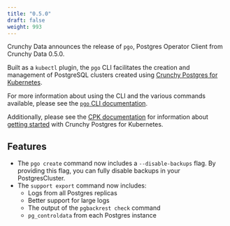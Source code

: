 ```yaml
---
title: "0.5.0"
draft: false
weight: 993
---
```


[Crunchy Postgres for Kubernetes]: https://www.crunchydata.com/products/crunchy-postgresql-for-kubernetes
[`pgo` CLI documentation]: https://access.crunchydata.com/documentation/postgres-operator-client/latest

Crunchy Data announces the release of `pgo`, Postgres Operator Client from Crunchy Data 0.5.0.

Built as a `kubectl` plugin, the `pgo` CLI facilitates the creation and management of PostgreSQL clusters created using [Crunchy Postgres for Kubernetes][].

For more information about using the CLI and the various commands available, please see the [`pgo` CLI documentation][].

Additionally, please see the [CPK documentation](https://access.crunchydata.com/documentation/postgres-operator/latest) for information about [getting started](https://access.crunchydata.com/documentation/postgres-operator/latest/quickstart/) with Crunchy Postgres for Kubernetes.

## Features

- The `pgo create` command now includes a `--disable-backups` flag.  By providing this flag, you can fully disable backups in your PostgresCluster.
- The `support export` command now includes:
    - Logs from all Postgres replicas
    - Better support for large logs
    - The output of the `pgbackrest check` command
    - `pg_controldata` from each Postgres instance